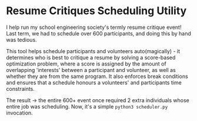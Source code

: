 # Resume Critiques Scheduling Utility

I help run my school engineering society's termly resume critique event! Last term, we had to schedule over 600 participants, and doing this by hand was tedious.

This tool helps schedule participants and volunteers auto(magically) - it determines who is best to critique a resume by solving a score-based optimization problem, where a score is assigned by the amount of overlapping 'interests' between a participant and volunteer, as well as whether they are from the same program. It also enforces break conditions and ensures that a schedule honours a volunteers' and participants time constraints.

The result -> the entire 600+ event once required 2 extra individuals whose entire job was scheduling. Now, it's a simple `python3 scheduler.py` invocation. 